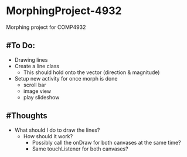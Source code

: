 # MorphingProject-4932
Morphing project for COMP4932

#To Do:
-------
- Drawing lines
- Create a line class
    - This should hold onto the vector (direction & magnitude)
- Setup new activity for once morph is done
    - scroll bar
    - image view
    - play slideshow
    
#Thoughts
---------
- What should I do to draw the lines?
    - How should it work?
        - Possibly call the onDraw for both canvases at the same time?
        - Same touchListener for both canvases?
        